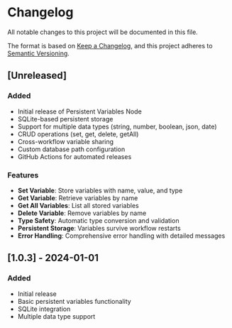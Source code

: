 # Changelog

All notable changes to this project will be documented in this file.

The format is based on [Keep a Changelog](https://keepachangelog.com/en/1.0.0/),
and this project adheres to [Semantic Versioning](https://semver.org/spec/v2.0.0.html).

## [Unreleased]

### Added
- Initial release of Persistent Variables Node
- SQLite-based persistent storage
- Support for multiple data types (string, number, boolean, json, date)
- CRUD operations (set, get, delete, getAll)
- Cross-workflow variable sharing
- Custom database path configuration
- GitHub Actions for automated releases

### Features
- **Set Variable**: Store variables with name, value, and type
- **Get Variable**: Retrieve variables by name
- **Get All Variables**: List all stored variables
- **Delete Variable**: Remove variables by name
- **Type Safety**: Automatic type conversion and validation
- **Persistent Storage**: Variables survive workflow restarts
- **Error Handling**: Comprehensive error handling with detailed messages

## [1.0.3] - 2024-01-01

### Added
- Initial release
- Basic persistent variables functionality
- SQLite integration
- Multiple data type support
